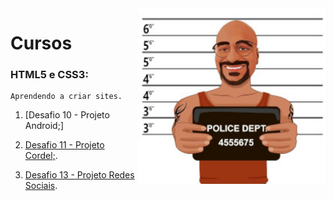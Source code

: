 <img src="Imagens/Guto-pq.jpg" width="300px" align="right">

# Cursos

 ### **HTML5 e CSS3:**
 
    Aprendendo a criar sites.
     
   1. [Desafio 10 - Projeto Android;]

   2. [Desafio 11 - Projeto Cordel;](https://gutocosca.github.io/html-css/Exercícios/desafios-modulo02/des12/index.html).
   
   3. [Desafio 13 - Projeto Redes Sociais](https://gutocosca.github.io/html-css/Exercícios/desafios-modulo04/des13/social.html).
   

[1]: https://gutocosca.github.io/html-css/Exercícios/desafios-modulo02/des10/android.html "Curso em Vídeo"